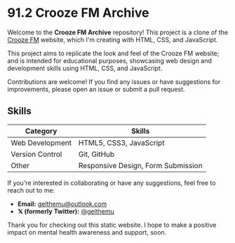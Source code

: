 # 91.2 Crooze FM Archive

Welcome to the **Crooze FM Archive** repository! This project is a clone of the [Crooze FM](https://www.croozefm.com) website, which I'm creating with HTML, CSS, and JavaScript.

This project aims to replicate the look and feel of the Crooze FM website; and is intended for educational purposes, showcasing web design and development skills using HTML, CSS, and JavaScript.

Contributions are welcome! If you find any issues or have suggestions for improvements, please open an issue or submit a pull request.

## Skills

| Category        | Skills                             |
| --------------- | ---------------------------------- |
| Web Development | HTML5, CSS3, JavaScript            |
| Version Control | Git, GitHub                        |
| Other           | Responsive Design, Form Submission |

If you're interested in collaborating or have any suggestions, feel free to reach out to me:

- **Email:** [gelthemu@outlook.com](mailto:gelthemu@outlook.com)
- **𝕏 (formerly Twitter):** [@gelthemu](https://x.com/gelthemu)

Thank you for checking out this static website. I hope to make a positive impact on mental health awareness and support, soon.

